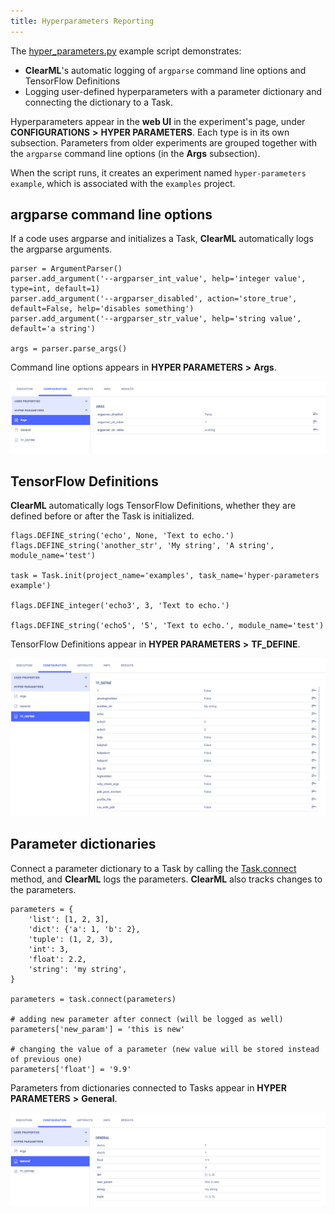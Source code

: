 ```yaml
---
title: Hyperparameters Reporting
---
```


The [hyper_parameters.py](https://github.com/allegroai/clearml/blob/master/examples/reporting/hyper_parameters.py) example 
script demonstrates: 
* **ClearML**'s automatic logging of `argparse` command line options and TensorFlow Definitions
* Logging user-defined hyperparameters with a parameter dictionary and connecting the dictionary to a Task. 

Hyperparameters appear in the **web UI** in the experiment's page, under **CONFIGURATIONS** **>** **HYPER PARAMETERS**. 
Each type is in its own subsection. Parameters from older experiments are grouped together with the ``argparse`` command 
line options (in the **Args** subsection).

When the script runs, it creates an experiment named `hyper-parameters example`, which is associated with the `examples` project.

## argparse command line options

If a code uses argparse and initializes a Task, **ClearML** automatically logs the argparse arguments.

    parser = ArgumentParser()
    parser.add_argument('--argparser_int_value', help='integer value', type=int, default=1)
    parser.add_argument('--argparser_disabled', action='store_true', default=False, help='disables something')
    parser.add_argument('--argparser_str_value', help='string value', default='a string')
    
    args = parser.parse_args()

Command line options appears in **HYPER PARAMETERS** **>** **Args**.

![image](../../img/examples_reporting_hyper_param_01.png)

## TensorFlow Definitions

**ClearML** automatically logs TensorFlow Definitions, whether they are defined before or after the Task is initialized.

    flags.DEFINE_string('echo', None, 'Text to echo.')
    flags.DEFINE_string('another_str', 'My string', 'A string', module_name='test')

    task = Task.init(project_name='examples', task_name='hyper-parameters example')
    
    flags.DEFINE_integer('echo3', 3, 'Text to echo.')
    
    flags.DEFINE_string('echo5', '5', 'Text to echo.', module_name='test')

TensorFlow Definitions appear in **HYPER PARAMETERS** **>** **TF_DEFINE**.

![image](../../img/examples_reporting_hyper_param_03.png)

## Parameter dictionaries

Connect a parameter dictionary to a Task by calling the [Task.connect](../../references/sdk/task.md#connect)
method, and **ClearML** logs the parameters. **ClearML** also tracks changes to the parameters.

    parameters = {
        'list': [1, 2, 3],
        'dict': {'a': 1, 'b': 2},
        'tuple': (1, 2, 3),
        'int': 3,
        'float': 2.2,
        'string': 'my string',
    }
    
    parameters = task.connect(parameters)
    
    # adding new parameter after connect (will be logged as well)
    parameters['new_param'] = 'this is new'
    
    # changing the value of a parameter (new value will be stored instead of previous one)
    parameters['float'] = '9.9'

Parameters from dictionaries connected to Tasks appear in **HYPER PARAMETERS** **>** **General**.

![image](../../img/examples_reporting_hyper_param_02.png)

